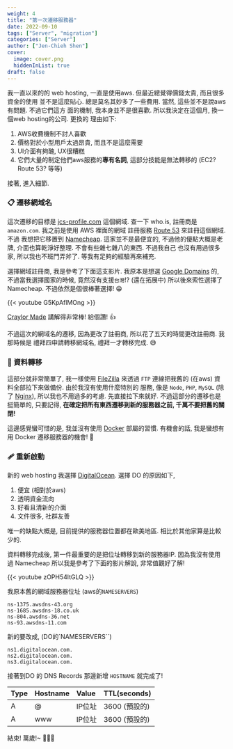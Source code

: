 ```yaml
---
weight: 4
title: "第一次遷移服務器"
date: 2022-09-10
tags: ["Server", "migration"]
categories: ["Server"]
author: ["Jen-Chieh Shen"]
cover:
  image: cover.png
  hiddenInList: true
draft: false
---
```


我一直以來的的 web hosting, 一直是使用aws. 但最近總覺得價錢太貴, 而且很多資金的使用
並不是這麼貼心. 總是莫名其妙多了一些費用. 當然, 這些並不是說aws有問題. 不過它們這方
面的機制, 我本身並不是很喜歡. 所以我決定在這個月, 換一個web hosting的公司. 更換的
理由如下:

<!-- more -->

1. AWS收費機制不討人喜歡
2. 價格對於小型用戶太過昂貴, 而且不是這麼需要
3. UI介面有夠醜, UX很糟糕
4. 它們大量的制定他們aws服務的**專有名詞**, 這部分技能是無法轉移的 (EC2? Route 53? 等等)

接著, 進入細節.

### 📋 遷移網域名

這次遷移的目標是 [jcs-profile.com](https://who.is/whois/jcs-profile.com)
這個網域. 查一下 who.is, 註冊商是 `amazon.com`. 我之前是使用 AWS 裡面的網域
註冊服務 [Route 53](https://aws.amazon.com/route53/) 來註冊這個網域. 不過
我想把它移置到 [Namecheap](https://www.namecheap.com/). 這家並不是最便宜的,
不過他的優點大概是老牌, 介面也算乾淨好整理. 不會有些雜七雜八的東西. 不過我自己
也沒有用過很多家, 所以我也不班門弄斧了. 等我有足夠的經驗再來補充.

選擇網域註冊商, 我是參考了下面這支影片. 我原本是想選 [Google Domains](https://domains.google/)
的, 不過當我選擇國家的時候, 竟然沒有支援`台灣`!? (還在拓展中) 所以後來索性選擇了
Namecheap. 不過依然是個很棒著選擇! 😁

{{< youtube G5KpAflMOng >}}

[Craylor Made](https://www.youtube.com/c/CraylorMade) 講解得非常棒! 給個讚! 👍

不過這次的網域名的遷移, 因為更改了註冊商, 所以花了五天的時間更改註冊商. 我那時候是
禮拜四申請轉移網域名, 禮拜一才轉移完成. 😅

### 📂 資料轉移

這部分就非常簡單了, 我一樣使用 [FileZilla](https://filezilla-project.org/)
來透過 `FTP` 連線把我舊的 (在aws) 資料全部拉下來做備份. 由於我沒有使用什麼特別的
服務, 像是 `Node`, `PHP`, `MySQL` (除了 [Nginx](https://www.nginx.com/)),
所以我也不用過多的考慮. 先直接拉下來就好. 不過這部分的遷移也是挺簡單的, 只要記得,
**在確定把所有東西遷移到新的服務器之前, 千萬不要把舊的關閉!**

這邊感覺蠻可惜的是, 我並沒有使用 [Docker](https://www.docker.com/) 部屬的習慣.
有機會的話, 我是蠻想有用 Docker 遷移服務器的機會! 🙂

### 🩹 重新啟動

新的 web hosting 我選擇 [DigitalOcean](https://www.digitalocean.com/).
選擇 DO 的原因如下,

1. 便宜 (相對於aws)
2. 透明資金流向
3. 好看且清新的介面
4. 文件很多, 社群友善

唯一的缺點大概是, 目前提供的服務器位置都在歐美地區. 相比於其他家算是比較少的.

資料轉移完成後, 第一件最重要的是把位址轉移到新的服務器IP. 因為我沒有使用過 Namecheap
所以我是參考了下面的影片解說, 非常值觀好了解!

{{< youtube zOPH54ltGLQ >}}

我原本舊的網域服務器位址 (aws的`NAMESERVERS`)

```
ns-1375.awsdns-43.org
ns-1685.awsdns-18.co.uk
ns-804.awsdns-36.net
ns-93.awsdns-11.com
```

新的要改成, (DO的`NAMESERVERS``)

```
ns1.digitalocean.com.
ns2.digitalocean.com.
ns3.digitalocean.com.
```

接著到DO 的 DNS Records 那邊新增 `HOSTNAME` 就完成了!

| Type | Hostname | Value  | TTL(seconds)  |
|:-----|:---------|:-------|:--------------|
| A    | @        | IP位址 | 3600 (預設的) |
| A    | www      | IP位址 | 3600 (預設的) |

結束! 萬歲!~ 🥳🎉🎊
